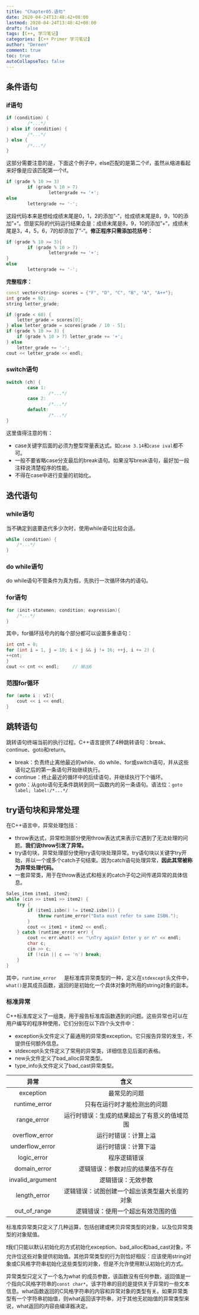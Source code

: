 ```yaml
---
title: "Chapter05.语句"
date: 2020-04-24T13:48:42+08:00
lastmod: 2020-04-24T13:48:42+08:00
draft: false
tags: [C++, 学习笔记]
categories: [C++ Primer 学习笔记]
author: "Dereen"
comment: true
toc: true
autoCollapseToc: false
---
```




<!--more-->

## 条件语句

### **if语句**

```cpp
if (condition) {
		/*...*/
} else if (condition) {
		/*...*/
} else {
		/*...*/
}
```

这部分需要注意的是，下面这个例子中，else匹配的是第二个if，虽然从缩进看起来好像是应该匹配第一个if。

```cpp
if (grade % 10 >= 3)
		if (grade % 10 > 7)
				lettergrade += '+';
else 
		lettergrade += '-';
```

这段代码本来是想给成绩末尾是0，1，2的添加”-“，给成绩末尾是8，9，10的添加”+“。但是实际的代码运行结果会是：成绩末尾是8，9，10的添加”+“，成绩末尾是3，4，5，6，7的却添加了”-“。**修正程序只需添加花括号：**

```cpp
if (grade % 10 >= 3){
		if (grade % 10 > 7)
				lettergrade += '+';
}
else 
		lettergrade += '-';
```

**完整程序：**

```cpp
const vector<string> scores = {"F", "D", "C", "B", "A", "A++"};
int grade = 92;
string letter_grade;

if (grade < 60) {
    letter_grade = scores[0];
} else letter_grade = scores[grade / 10 - 5];
if (grade % 10 >= 3) {
    if (grade % 10 > 7) letter_grade += '+';
} else
    letter_grade += '-';
cout << letter_grade << endl;
```

### switch语句

```cpp
switch (ch) {
		case 1:
				/*...*/
		case 2:
				/*...*/
		default:
				/*...*/
}
```

这里值得注意的有：

- case关键字后面的必须为整型常量表达式。如`case 3.14`和`case ival`都不可。
- 一般不要省略case分支最后的break语句。如果没写break语句，最好加一段注释说清楚程序的性能。
- 不得在case中进行变量的初始化。

## 迭代语句

### while语句

当不确定到底要迭代多少次时，使用while语句比较合适。

```cpp
while (condition) {
	/*...*/
}
```

### do while语句

do while语句不管条件为真为假，先执行一次循环体内的语句。

### for语句

```cpp
for (init-statemen; condition; expression){
    /*...*/
}
```

其中，for循环括号内的每个部分都可以设置多重语句：

```cpp
int cnt = 0;
for (int i = 1, j = 10; i < j && j != 16; ++j, i += 2) {
++cnt;
}
cout << cnt << endl;     // 输出6
```

### 范围for循环

```cpp
for (auto i : vI){
	cout << i << endl;
}
```

## 跳转语句

跳转语句终端当前的执行过程。C++语言提供了4种跳转语句：break、continue、goto和return。

- break：负责终止离他最近的while、do while、for或switch语句，并从这些语句之后的第一条语句开始继续执行。
- continue：终止最近的循环中的后续语句，并继续执行下个循环。
- goto：从goto语句无条件跳转到同一函数内的另一条语句。语法位：`goto label; label:/*...*/`

## try语句块和异常处理

在C++语言中，异常处理包括：

- throw表达式，异常检测部分使用throw表达式来表示它遇到了无法处理的问题。**我们说throw引发了异常。**
- try语句块，异常处理部分使用try语句块处理异常。try语句块以关键字try开始，并以一个或多个catch子句结束。因为catch语句处理异常，**因此其常被称为异常处理代码。**
- 一套异常类，用于在throw表达式和相关的catch子句之间传递异常的具体信息。

```cpp
Sales_item item1, item2;
while (cin >> item1 >> item2) {
    try {
        if (item1.isbn() != item2.isbn()) {
            throw runtime_error("Data must refer to same ISBN.");
        }
        cout << item1 + item2 << endl;
    } catch (runtime_error err) {
        cout << err.what() << "\nTry again? Enter y or n" << endl;
        char c;
        cin >> c;
        if (!cin || c == 'n') break;
    }
}
```

其中，`runtime_error	`是标准库异常类型的一种，定义在`stdexcept`头文件中，`what()`是其成员函数，返回的是初始化一个具体对象时所用的string对象的副本。

### 标准异常

C++标准库定义了一组类，用于报告标准库函数遇到的问题。这些异常也可以在用户编写的程序种使用，它们分别在以下四个头文件中：

- exception头文件定义了最通用的异常类exception。它只报告异常的发生，不提供任何额外信息。
- stdexcept头文件定义了常用的异常类，详细信息见后面的表格。
- new头文件定义了bad_alloc异常类型。
- type_info头文件定义了bad_cast异常类型。

|       异常       |                      含义                      |
| :--------------: | :--------------------------------------------: |
|    exception     |                  最常见的问题                  |
|  runtime_error   |          只有在运行时才能检测出的问题          |
|   range_error    |  运行时错误：生成的结果超出了有意义的值域范围  |
|  overflow_error  |              运行时错误：计算上溢              |
| underflow_error  |              运行时错误：计算下溢              |
|   logic_error    |                  程序逻辑错误                  |
|   domain_error   |        逻辑错误：参数对应的结果值不存在        |
| invalid_argument |               逻辑错误：无效参数               |
|   length_error   | 逻辑错误：试图创建一个超出该类型最大长度的对象 |
|   out_of_range   |       逻辑错误：使用一个超出有效范围的值       |

标准库异常类只定义了几种运算，包括创建或拷贝异常类型的对象，以及位异常类型的对象赋值。

❗我们只能以默认初始化的方式初始化exception、bad_alloc和bad_cast对象，不允许位这些对象提供初始值。其他异常类型的行为则恰好相反：应该使用string对象或C风格字符串初始化这些类型的对象，但是不允许使用默认初始化的方式。

异常类型只定义了一个名为what 的成员参数，该函数没有任何参数，返回值是一个指向C风格字符串的`const char*`。该字符串的目的是提供关于异常的一些文本信息。what函数返回的C风格字符串的内容和异常对象的类型有关。如果异常类型有一个字符串初始值，则what返回该字符串，对于其他无初始值的异常类型来说，what返回的内容由编译器决定。